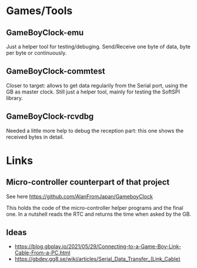 # Games/Tools

## GameBoyClock-emu

Just a helper tool for testing/debuging. Send/Receive one byte of data, byte per byte or continuously. 

## GameBoyClock-commtest

Closer to target: allows to get data regularily from the Serial port, using the GB as master clock. Still just a helper tool, mainly for testing the SoftSPI library.

## GameBoyClock-rcvdbg

Needed a little more help to debug the reception part: this one shows the received bytes in detail.

# Links

## Micro-controller counterpart of that project

See here https://github.com/AlanFromJapan/GameboyClock 

This holds the code of the micro-controller helper programs and the final one.
In a nutshell reads the RTC and returns the time when asked by the GB.

## Ideas
- https://blog.gbplay.io/2021/05/29/Connecting-to-a-Game-Boy-Link-Cable-From-a-PC.html
- https://gbdev.gg8.se/wiki/articles/Serial_Data_Transfer_(Link_Cable)
